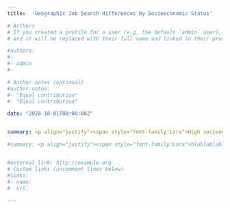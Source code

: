 ```yaml
---
title:  'Geographic Job Search differences by Socioeconomic Status'

# Authors
# If you created a profile for a user (e.g. the default `admin` user), write the username (folder name) here
# and it will be replaced with their full name and linked to their profile.

#authors:
#- 
#- admin
#- 

# Author notes (optional)
#author_notes:
#- "Equal contribution"
#- "Equal contribution"

date: "2020-10-01T00:00:00Z"


summary: <p align="justify"><span style="font-family:Lora">High socioeconomic status university graduates are more likely to migrate internationally than their lower socioeconomic status counterparts. As a result, low socioeconomic status individuals could be left behind, despite being university graduates, in countries with high youth unemployment rates. This limits the university's role as a tool to foster social mobility. I study the mechanisms underlying university graduates' different geographic location choices by socioeconomic status. I use an information experiment to investigate the role of information frictions and study credit constraints and other costs (e.g., knowledge of the language) as alternative mechanisms.</span>

#summary: <p align="justify"><span style="font-family:Lora">blablablabla </br></br><ins>Presented at</ins>&colon; </span>


#external_link: http://example.org
# Custom links (uncomment lines below)
#links:
#- name:
#  url:

---
```


